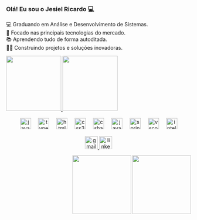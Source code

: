 <h3 align="left"> Olá! Eu sou o Jesiel Ricardo 💻</h3>

<p align="left">💻 Graduando em Análise e Desenvolvimento de Sistemas.<br>🎯 Focado nas principais tecnologias do mercado.<br>📚 Aprendendo tudo de forma autoditada.<br>👨‍💻 Construindo projetos e soluções inovadoras.</p>

<div style="display: flex; align-items: center;">
  <a href="https://github.com/MateusSouzaAlves">
    <img height="150em" src="https://github-readme-stats.vercel.app/api?username=Jesiel16&show_icons=true&theme=dark&include_all_commits=true&count_private=true"/>
    <img height="150em" src="https://github-readme-stats.vercel.app/api/top-langs/?username=Jesiel16&layout=compact&langs_count=7&theme=dark"/>
  </a>
</div>
    
<br>
<div align="center">
  <img src="https://cdn.jsdelivr.net/gh/devicons/devicon/icons/javascript/javascript-original.svg" height="30" alt="javascript logo"  />
  <img width="12" />
  <img src="https://cdn.jsdelivr.net/gh/devicons/devicon/icons/typescript/typescript-original.svg" height="30" alt="typescript logo"  />
  <img width="12" />
  <img src="https://cdn.jsdelivr.net/gh/devicons/devicon/icons/html5/html5-original.svg" height="30" alt="html5 logo"  />
  <img width="12" />
  <img src="https://cdn.jsdelivr.net/gh/devicons/devicon/icons/css3/css3-original.svg" height="30" alt="css3 logo"  />
  <img width="12" />
  <img src="https://cdn.jsdelivr.net/gh/devicons/devicon/icons/csharp/csharp-original.svg" height="30" alt="csharp logo"  />
  <img width="12" />
  <img src="https://cdn.jsdelivr.net/gh/devicons/devicon/icons/java/java-original.svg" height="30" alt="java logo"  />
  <img width="12" />
  <img src="https://cdn.jsdelivr.net/gh/devicons/devicon/icons/spring/spring-original.svg" height="30" alt="spring logo"  />
  <img width="12" />
  <img src="https://cdn.jsdelivr.net/gh/devicons/devicon/icons/vscode/vscode-original.svg" height="30" alt="vscode logo"  />
  <img width="12" />
  <img src="https://cdn.jsdelivr.net/gh/devicons/devicon/icons/intellij/intellij-original.svg" height="30" alt="intellij logo"  />
</div>
<br>
<div align="center">
  <a href="jesielll.dev@gmail.com" target="_blank">
    <img src="https://img.shields.io/static/v1?message=Gmail&logo=gmail&label=&color=D14836&logoColor=white&labelColor=&style=for-the-badge" height="35" alt="gmail logo"  />
  </a>
  <a href="https://www.linkedin.com/in/jesiel-filho/" target="_blank">
    <img src="https://img.shields.io/static/v1?message=LinkedIn&logo=linkedin&label=&color=0077B5&logoColor=white&labelColor=&style=for-the-badge" height="35" alt="linkedin logo"  />
  </a>
</div>

<img align="right" height="160" src="https://i.giphy.com/media/v1.Y2lkPTc5MGI3NjExZzgwcXI0ZHY5cW1xdHpwYTIybGk4cW9id3NtbjBmNm1sODVqbm4xeiZlcD12MV9pbnRlcm5hbF9naWZfYnlfaWQmY3Q9Zw/A06UFEx8jxEwU/giphy.gif"/><img align="right" height="160" src="https://i.giphy.com/media/v1.Y2lkPTc5MGI3NjExZzgwcXI0ZHY5cW1xdHpwYTIybGk4cW9id3NtbjBmNm1sODVqbm4xeiZlcD12MV9pbnRlcm5hbF9naWZfYnlfaWQmY3Q9Zw/A06UFEx8jxEwU/giphy.gif"/>
